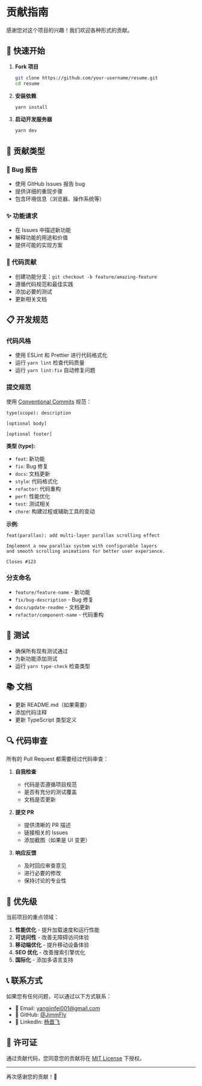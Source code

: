 # 贡献指南

感谢您对这个项目的兴趣！我们欢迎各种形式的贡献。

## 🚀 快速开始

1. **Fork 项目**
   ```bash
   git clone https://github.com/your-username/resume.git
   cd resume
   ```

2. **安装依赖**
   ```bash
   yarn install
   ```

3. **启动开发服务器**
   ```bash
   yarn dev
   ```

## 📝 贡献类型

### 🐛 Bug 报告
- 使用 GitHub Issues 报告 bug
- 提供详细的重现步骤
- 包含环境信息（浏览器、操作系统等）

### ✨ 功能请求
- 在 Issues 中描述新功能
- 解释功能的用途和价值
- 提供可能的实现方案

### 🔧 代码贡献
- 创建功能分支：`git checkout -b feature/amazing-feature`
- 遵循代码规范和最佳实践
- 添加必要的测试
- 更新相关文档

## 📋 开发规范

### 代码风格
- 使用 ESLint 和 Prettier 进行代码格式化
- 运行 `yarn lint` 检查代码质量
- 运行 `yarn lint:fix` 自动修复问题

### 提交规范
使用 [Conventional Commits](https://www.conventionalcommits.org/) 规范：

```
type(scope): description

[optional body]

[optional footer]
```

**类型 (type):**
- `feat`: 新功能
- `fix`: Bug 修复
- `docs`: 文档更新
- `style`: 代码格式化
- `refactor`: 代码重构
- `perf`: 性能优化
- `test`: 测试相关
- `chore`: 构建过程或辅助工具的变动

**示例:**
```
feat(parallax): add multi-layer parallax scrolling effect

Implement a new parallax system with configurable layers
and smooth scrolling animations for better user experience.

Closes #123
```

### 分支命名
- `feature/feature-name` - 新功能
- `fix/bug-description` - Bug 修复
- `docs/update-readme` - 文档更新
- `refactor/component-name` - 代码重构

## 🧪 测试

- 确保所有现有测试通过
- 为新功能添加测试
- 运行 `yarn type-check` 检查类型

## 📚 文档

- 更新 README.md（如果需要）
- 添加代码注释
- 更新 TypeScript 类型定义

## 🔍 代码审查

所有的 Pull Request 都需要经过代码审查：

1. **自我检查**
   - 代码是否遵循项目规范
   - 是否有充分的测试覆盖
   - 文档是否更新

2. **提交 PR**
   - 提供清晰的 PR 描述
   - 链接相关的 Issues
   - 添加截图（如果是 UI 变更）

3. **响应反馈**
   - 及时回应审查意见
   - 进行必要的修改
   - 保持讨论的专业性

## 🎯 优先级

当前项目的重点领域：

1. **性能优化** - 提升加载速度和运行性能
2. **可访问性** - 改善无障碍访问体验
3. **移动端优化** - 提升移动设备体验
4. **SEO 优化** - 改善搜索引擎优化
5. **国际化** - 添加多语言支持

## 📞 联系方式

如果您有任何问题，可以通过以下方式联系：

- 📧 Email: yangjinfei001@gmail.com
- 🐙 GitHub: [@JimmFly](https://github.com/JimmFly)
- 💼 LinkedIn: [杨晋飞](https://linkedin.com/in/yangjinfei)

## 📄 许可证

通过贡献代码，您同意您的贡献将在 [MIT License](LICENSE) 下授权。

---

再次感谢您的贡献！🎉
